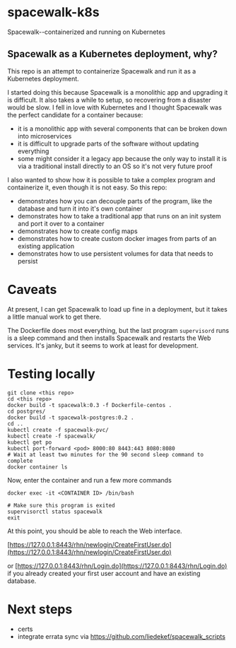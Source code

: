 # spacewalk-k8s
Spacewalk--containerized and running on Kubernetes

## Spacewalk as a Kubernetes deployment, why?

This repo is an attempt to containerize Spacewalk and run it as a Kubernetes deployment.

I started doing this because Spacewalk is a monolithic app and upgrading it is difficult.  It also takes a while to setup, so recovering from a disaster would be slow.  I fell in love with Kubernetes and I thought Spacewalk was the perfect candidate for a container because:

- it is a monolithic app with several components that can be broken down into microservices
- it is difficult to upgrade parts of the software without updating everything
- some might consider it a legacy app because the only way to install it is via a traditional install directly to an OS so it's not very future proof

I also wanted to show how it is possible to take a complex program and containerize it, even though it is not easy.  So this repo:

- demonstrates how you can decouple parts of the program, like the database and turn it into it's own container
- demonstrates how to take a traditional app that runs on an init system and port it over to a container
- demonstrates how to create config maps
- demonstrates how to create custom docker images from parts of an existing application
- demonstrates how to use persistent volumes for data that needs to persist

# Caveats

At present, I can get Spacewalk to load up fine in a deployment, but it takes a little manual work to get there.

The Dockerfile does most everything, but the last program `supervisord` runs is a sleep command and then installs Spacewalk and restarts the Web services.  It's janky, but it seems to work at least for development.

# Testing locally

```
git clone <this repo>
cd <this repo>
docker build -t spacewalk:0.3 -f Dockerfile-centos .
cd postgres/
docker build -t spacewalk-postgres:0.2 .
cd ..
kubectl create -f spacewalk-pvc/
kubectl create -f spacewalk/
kubectl get po
kubectl port-forward <pod> 8000:80 8443:443 8080:8080
# Wait at least two minutes for the 90 second sleep command to complete
docker container ls
```

Now, enter the container and run a few more commands

```
docker exec -it <CONTAINER ID> /bin/bash

# Make sure this program is exited
supervisorctl status spacewalk
exit
```

At this point, you should be able to reach the Web interface.

[https://127.0.0.1:8443/rhn/newlogin/CreateFirstUser.do](https://127.0.0.1:8443/rhn/newlogin/CreateFirstUser.do)

or [https://127.0.0.1:8443/rhn/Login.do](https://127.0.0.1:8443/rhn/Login.do) if you already created your first user account and have an existing database.

# Next steps

- certs
- integrate errata sync via https://github.com/liedekef/spacewalk_scripts
